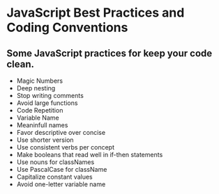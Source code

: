 # JavaScript Best Practices and Coding Conventions

## Some JavaScript practices for keep your code clean.

- Magic Numbers
- Deep nesting
- Stop writing comments
- Avoid large functions
- Code Repetition
- Variable Name
- Meaninfull names
- Favor descriptive over concise
- Use shorter version
- Use consistent verbs per concept
- Make booleans that read well in if-then statements
- Use nouns for classNames
- Use PascalCase for className
- Capitalize constant values
- Avoid one-letter variable name
